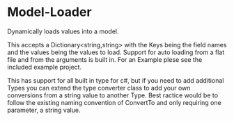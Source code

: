 # Model-Loader
Dynamically loads values into a model.

This accepts a Dictionary<string,string> with the Keys being the field names and the values being the values to load.
Support for auto loading from a flat file and from the arguments is built in.
For an Example plese see the included example project.

This has support for all built in type for c#, but if you need to add additional Types you can extend the type converter class to add your own conversions from a string value to another Type. Best ractice would be to follow the existing naming convention of ConvertTo<Type> and only requiring one parameter, a string value.
